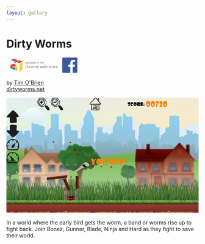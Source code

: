 ```yaml
---
layout: gallery
---
```


# Dirty Worms

<div id="appstores">
<a href="https://chrome.google.com/webstore/detail/dirty-worms/kjhhhkojaeedacfpccigiadfoigklfgo?hl=en&gl=CA"><img src="../chromestore.png" height="40"></a>
<a href="https://www.facebook.com/games/dirtyworms/"><img src="../facebook.png" height="40"></a>
</div>

by [Tim O'Brien](https://plus.google.com/+TimOBrien0)  
[dirtyworms.net](http://www.dirtyworms.net/)

<center>
<span class="screenshot"><img src="screenshot.jpg"/></span>
</center>

In a world where the early bird gets the worm, a band or worms rise up to fight back. Join Bonez,
Gunner, Blade, Ninja and Hard as they fight to save their world.
